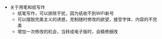 - 关于用笔和纸写作
    - 纸笔写作，可以排除干扰，因为纸收不到WiFi新号
    - 可以摆脱完美主义的诱惑，克制随时修改的欲望，接受字体、内容的不完美
    - 增加一次修改的机会，当转成电子版时，会精修细改
